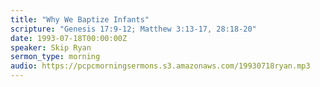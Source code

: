 ```yaml
---
title: "Why We Baptize Infants"
scripture: "Genesis 17:9-12; Matthew 3:13-17, 28:18-20"
date: 1993-07-18T00:00:00Z
speaker: Skip Ryan
sermon_type: morning
audio: https://pcpcmorningsermons.s3.amazonaws.com/19930718ryan.mp3 
---
```



